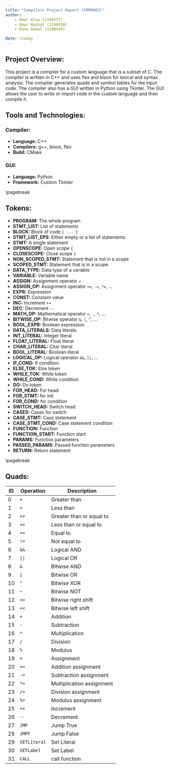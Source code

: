 ```yaml
---
title: "Compilers Project Report (CMPN403)"
author: 
    - Omar Alaa (1190377)
    - Omar Nashat (1190430)
    - Rana Gamal (1190449)

date: \today
---
```


## Project Overview:

This project is a compiler for a custom language that is a subset of C. The compiler is written in C++ and uses flex and bison for lexical and syntax analysis. The compiler generates quads and symbol tables for the input code. The compiler also has a GUI written in Python using Tkinter. The GUI allows the user to write or import code in the custom language and then compile it.


## Tools and Technologies:

### Compiler:
- **Language:** C++
- **Compilers:** g++, bison, flex
- **Build:** CMake

### GUI:
- **Language:** Python
- **Framework:** Custom Tkinter


\pagebreak

## Tokens:
- **PROGRAM:** The whole program
- **STMT_LIST:** List of statements
- **BLOCK:** Block of code `{ ... }`
- **STMT_LIST_EPS:** Either empty or a list of statements
- **STMT:** A single statement
- **OPENSCOPE:** Open scope `{`
- **CLOSESCOPE:** Close scope `}`
- **NON_SCOPED_STMT:** Statement that is not in a scope
- **SCOPED_STMT:** Statement that is in a scope
- **DATA_TYPE:** Data type of a variable
- **VARIABLE:** Variable name
- **ASSIGN:** Assignment operator `=`
- **ASSIGN_OP:** Assignment operator `+=`, `-=`, `*=`, ...
- **EXPR:** Expression
- **CONST:** Constant value
- **INC:** Increment `++`
- **DEC:** Decrement `--`
- **MATH_OP:** Mathematical operator `+`, `-`, `*`, ...
- **BITWISE_OP:** Bitwise operator `&`, `|`, `^`, ...
- **BOOL_EXPR:** Boolean expression
- **DATA_LITERALS:** Data literals
- **INT_LITERAL:** Integer literal
- **FLOAT_LITERAL:** Float literal
- **CHAR_LITERAL:** Char literal
- **BOOL_LITERAL:** Boolean literal
- **LOGICAL_OP:** Logical operator `&&`, `||`, ...
- **IF_COND:** If condition
- **ELSE_TOK:** Else token
- **WHILE_TOK:** While token
- **WHILE_COND:** While condition
- **DO:** Do token
- **FOR_HEAD:** For head
- **FOR_STMT:** for init
- **FOR_COND:** for condition
- **SWITCH_HEAD:** Switch head
- **CASES:** Cases for switch
- **CASE_STMT:** Case statement
- **CASE_STMT_COND:** Case statement condition
- **FUNCTION:** Function
- **FUNCTION_START:** Function start
- **PARAMS:** Function parameters
- **PASSED_PARAMS:** Passed function parameters
- **RETURN:** Return statement


\pagebreak

## Quads:

| ID | Operation | Description |
| -- | --------- | ----------- |
| 0  |    `>`    |Greater than |
| 1  |    `<`    |Less than |
| 2  |    `>=`   |Greater than or equal to |
| 3  |    `<=`   |Less than or equal to |
| 4  |    `==`   |Equal to |
| 5  |    `!=`   |Not equal to |
| 6  |    `&&`   |Logical AND |
| 7  |    `\|\|`   |Logical OR |
| 8  |    `&`    |Bitwise AND |
| 9  |    `\|`    |Bitwise OR |
| 10 |    `^`    |Bitwise XOR |
| 11 |    `~`    |Bitwise NOT |
| 12 |    `>>`   |Bitwise right shift |
| 13 |    `<<`   |Bitwise left shift |
| 14 |    `+`    |Addition |
| 15 |    `-`    |Subtraction |
| 16 |    `*`    |Multiplication |
| 17 |    `/`    |Division |
| 18 |    `%`    |Modulus |
| 19 |    `=`    |Assignment |
| 20 |    `+=`   |Addition assignment |
| 21 |    `-=`   |Subtraction assignment |
| 22 |    `*=`   |Multiplication assignment |
| 23 |    `/=`   |Division assignment |
| 24 |    `%=`   |Modulus assignment |
| 25 |    `++`   |Increment |
| 26 |    `--`   |Decrement |
| 27 |    `JMP`    |Jump True |
| 28 |    `JMPF`   |Jump False |
| 29 |    `SETLiteral`   |Set Literal |
| 30 |    `SETLabel`   |Set Label |
| 31 |    `CALL`   |call function |

